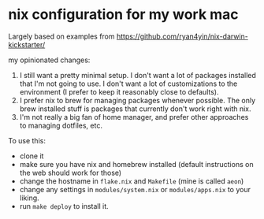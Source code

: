 # nix configuration for my work mac

Largely based on examples from https://github.com/ryan4yin/nix-darwin-kickstarter/

my opinionated changes:

1. I still want a pretty minimal setup. I don't want a lot of packages
   installed that I'm not going to use. I don't want a lot of
   customizations to the environment (I prefer to keep it reasonably
   close to defaults).
2. I prefer nix to brew for managing packages whenever possible. The
   only brew installed stuff is packages that currently don't work
   right with nix.
3. I'm not really a big fan of home manager, and prefer other
   approaches to managing dotfiles, etc.

To use this:

* clone it
* make sure you have nix and homebrew installed (default instructions
  on the web should work for those)
* change the hostname in `flake.nix` and `Makefile` (mine is called
  `aeon`)
* change any settings in `modules/system.nix` or `modules/apps.nix` to
  your liking.
* run `make deploy` to install it.
